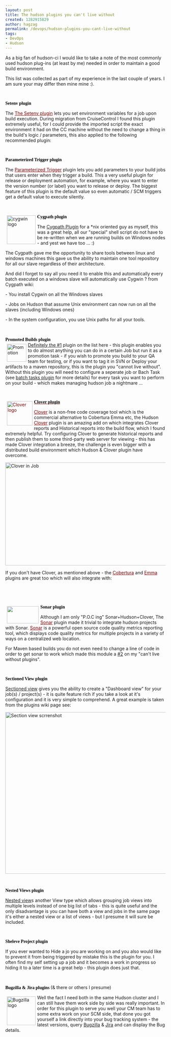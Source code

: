 ```yaml
---
layout: post
title: The hudson plugins you can't live without
created: 1282915829
author: hagzag
permalink: /devops/hudson-plugins-you-cant-live-without
tags:
- DevOps
- Hudson
---
```

<p>As a big fan of hudson-ci I would like to take a note of the most commonly used hudson plug-ins (at least by me) needed in order to maintain a good build environment.</p>
<p>This list was collected as part of my experience in the last couple of years. I am sure your may differ then mine mine :).</p>
<p>&nbsp;</p>
<p><span style="font-size: 14px; font-weight: bold; color: rgb(0, 0, 0); font-style: normal; font-family: Georgia;" class="subTitle">Setenv plugin</span></p>
<p>The <a style="color: rgb(128, 0, 0); text-decoration: underline; font-weight: normal;" href="http://wiki.hudson-ci.org/display/HUDSON/Setenv+Plugin">The Setenv plugin</a>  lets you set environment variables for a job upon build execution. During migration from CruiseControl I found this plugin extremely useful, for I could provide the imported script the exact environment it had on the CC machine without the need to change a thing in the build's logic / parameters, this also applied to the following recommended plugin:</p>
<p>&nbsp;</p>
<p><span style="font-size: 14px; font-weight: bold; color: rgb(0, 0, 0); font-style: normal; font-family: Georgia;" class="subTitle">Parameterized Trigger plugin</span></p>
<p>The <a style="color: rgb(128, 0, 0); text-decoration: underline; font-weight: normal;" href="http://wiki.hudson-ci.org/display/HUDSON/Parameterized+Trigger+Plugin">Parameterized Trigger</a>  plugin lets you add parameters to your build jobs that users enter when  they trigger a build. This a very useful plugin for release or deployment  automation, for example, where you want to enter the version number (or  label) you want to release or deploy. The biggest feature of this plugin is the default value so even automatic / SCM triggers get a default value to execute silently.</p>
<p>&nbsp;</p>
<p><img hspace="5" height="90" width="90" vspace="5" border="0" align="left" alt="cygwin logo" src="/files/upload/1/small_cygwin-logo.jpg" /><span style="font-size: 14px; font-weight: bold; color: rgb(0, 0, 0); font-style: normal; font-family: Georgia;" class="subTitle">Cygpath plugin</span><strong><br />
</strong></p>
<p>The <a href="http://wiki.hudson-ci.org/display/HUDSON/Cygpath+Plugin">Cygpath Plugin</a> <span class="smalltext">for a *nix oriented guy as myself, this was a great help, all our &quot;special&quot; shell script do not have to be re-written when we are running builds on Windows nodes - and yest we have too ... :)</span></p>
<p><span class="smalltext">The Cygpath gave me the </span><span class="smalltext">opportunity</span><span class="smalltext"> to share tools between linux and windows machines this gave us the ability to maintain one tool repository for all our slave regardless of </span><span class="smalltext">their</span><span class="smalltext"> architecture.</span></p>
<p>And did I forget to say all you need it to enable this and automatically every batch executed on a windows slave will automatically use Cygwin ? from Cygpath wiki:</p>
<p>- You install Cygwin on all the Windows slaves</p>
<p>- Jobs on Hudson that assume Unix environment can now run on all the slaves (including Windows ones)</p>
<p>- In the system configuration, you use Unix paths for all your tools.</p>
<p>&nbsp;</p>
<p><span style="font-size: 14px; font-weight: bold; color: rgb(0, 0, 0); font-style: normal; font-family: Georgia;" class="subTitle">Promoted Builds plugin</span><a href="http://wiki.hudson-ci.org/display/HUDSON/Promoted+Builds+Plugin"><strong><br />
</strong><img hspace="5" height="56" width="61" vspace="5" border="0" align="left" src="/files/upload/1/promotion.png" alt="Promotion" /></a><a href="http://wiki.hudson-ci.org/display/HUDSON/Promoted+Builds+Plugin">Definitely</a><a href="http://wiki.hudson-ci.org/display/HUDSON/Promoted+Builds+Plugin"> the </a><a href="http://search.twitter.com/search?q=%231">#1</a> plugin on the list here - this plugin enables you to do almost anything you can do in a certain Job but run it as a promotion task - if you wish to promote you build to your QA team for testing, or if you want to tag it in SVN or Deploy your artifacts to a maven repository, this is the plugin you &quot;cannot live without&quot;. Without this plugin you will need to configure a seperate job or Bach Task (see <a href="http://wiki.hudson-ci.org/display/HUDSON/Batch+Task+Plugin">batch tasks plugin</a> for more details) for every task you want to perform on your build - which makes managing hudson job a nightmare ...</p>
<p><span style="font-size: 14px; font-weight: bold; color: rgb(0, 0, 0); font-style: normal; font-family: Georgia;" class="subTitle"><br />
</span></p>
<p><a style="color: rgb(128, 0, 0); text-decoration: underline; font-weight: normal;" href="http://www.atlassian.com/software/clover/"><img hspace="5" height="76" width="80" vspace="5" border="0" align="left" src="/files/upload/1/logo-clover.png" alt="Clover logo" /><span style="font-size: 14px; font-weight: bold; color: rgb(0, 0, 0); font-style: normal; font-family: Georgia;" class="subTitle">Clover plugin</span></a></p>
<p><a style="color: rgb(128, 0, 0); text-decoration: underline; font-weight: normal;" href="http://www.atlassian.com/software/clover/">Clover</a> is a non-free code coverage tool which is the commercial alternative to Cobertura Emma etc, the Hudson <a style="color: rgb(128, 0, 0); text-decoration: underline; font-weight: normal;" href="http://wiki.hudson-ci.org/display/HUDSON/Clover+Plugin">Clover</a>  plugin is an amazing add on which integrates Clover reports and Historical reports into the build flow, which I found extremely helpful. Try configuring Clover to generate historical reports and then publish them to some third-party web server for viewing - this has made Clover integration a breeze, the challenge is even bigger with a distributed build environment which Hudson &amp;&nbsp;Clover plugin have overcome.</p>
<p><img height="323" width="580" src="/files/upload/1/CloverSS.jpg" alt="Clover in Job" /></p>
<p>If you don't have Clover, as mentioned above - the <a style="color: rgb(128, 0, 0); text-decoration: underline; font-weight: normal;" href="http://wiki.hudson-ci.org/display/HUDSON/Cobertura+Plugin">Cobertura</a> and <a style="color: rgb(128, 0, 0); text-decoration: underline; font-weight: normal;" href="http://wiki.hudson-ci.org/display/HUDSON/Emma+Plugin">Emma</a> plugins are great too which will also integrate with:</p>
<p>&nbsp;</p>
<p><span style="font-size: 14px; font-weight: bold; color: rgb(0, 0, 0); font-style: normal; font-family: Georgia;" class="subTitle"><br />
</span></p>
<p><img hspace="5" height="54" width="100" vspace="5" border="0" align="left" src="/files/upload/1/sonar_0.png" alt="" /><span style="font-size: 14px; font-weight: bold; color: rgb(0, 0, 0); font-style: normal; font-family: Georgia;" class="subTitle">Sonar plugin</span></p>
<p>Although I am only &quot;P.O.C ing&quot; Sonar+Hudson+Clover, The <a style="color: rgb(128, 0, 0); text-decoration: underline; font-weight: normal;" href="http://wiki.hudson-ci.org/display/HUDSON/Sonar+plugin">Sonar</a> plugin made it trivial to integrate hudson projects with Sonar. <a style="color: rgb(128, 0, 0); text-decoration: underline; font-weight: normal;" href="http://sonar.codehaus.org/">Sonar</a>  is a powerful open source code quality metrics reporting tool, which  displays code quality metrics for multiple projects in a variety of ways  on a centralized web location.</p>
<p>For Maven based builds you do not even need to change a line of code in order to get sonar to work which made this module a <a href="http://search.twitter.com/search?q=%232">#2</a> on my &quot;can't live without plugins&quot;.</p>
<p>&nbsp;</p>
<p><span class="subTitle" style="font-size: 14px; font-weight: bold; color: rgb(0, 0, 0); font-style: normal; font-family: Georgia;">Sectioned View plugin</span><a style="color: rgb(128, 0, 0); text-decoration: underline; font-weight: normal;" href="http://wiki.hudson-ci.org/display/HUDSON/Setenv+Plugin"><span style="font-size: 14px; font-weight: bold; color: rgb(0, 0, 0); font-style: normal; font-family: Georgia;" class="subTitle"> <br />
</span></a></p>
<p><a href="http://wiki.hudson-ci.org/display/HUDSON/Sectioned+View+Plugin">Sectioned view</a> gives you the ability to create a &quot;Dashboard view&quot; for your job(s) / project(s) - it is quite feature rich if you take a look at it's configuration and it is very simple to comprehend. A great example is taken from the plugins wiki page see:</p>
<p><img height="507" width="580" border="0" src="/files/upload/1/sectioned.png" alt="Section view scrrenshot" /></p>
<p>&nbsp;</p>
<p><span style="font-size: 14px; font-weight: bold; color: rgb(0, 0, 0); font-style: normal; font-family: Georgia;" class="subTitle">Nested Views plugin<br />
</span></p>
<p><a href="http://wiki.hudson-ci.org/display/HUDSON/Nested+View+Plugin">Nested view</a>s another View type which allows grouping job views into multiple levels instead of one big list of tabs - this is quite useful and the only disadvantage is you can have both a view and jobs in the same page it's either a nested view or a list of views - but I presume it will sure be included.</p>
<p>&nbsp;</p>
<p><span style="font-size: 14px; font-weight: bold; color: rgb(0, 0, 0); font-style: normal; font-family: Georgia;" class="subTitle">Sheleve Project plugin</span></p>
<p><span id="title-text">If you ever wanted to Hide a jo you are working on and you also would like to prevent it from being triggered by mistake this is the plugin for you. I often find my self setting up a job and it becomes a work in progress so hiding it to a later time is a great help - this plugin does just that.<br />
</span></p>
<p>&nbsp;</p>
<p><span style="font-size: 14px; font-weight: bold; color: rgb(0, 0, 0); font-style: normal; font-family: Georgia;" class="subTitle">Bugzilla &amp; Jira plugins </span>(&amp;&nbsp;there or others I presume)</p>
<p><img hspace="5" height="90" width="90" vspace="5" border="0" align="left" alt="Bugzilla logo" src="/files/upload/1/bugzilla.png" />Well the fact I need both in the same Hudson cluster and I can still have them work side by side was really important. In order for this plugin to serve you well your CM team has to some extra work on your SCM side, that done you got yourself a link directly into your bug tracking system - the latest versions, query <a href="http://wiki.hudson-ci.org/display/HUDSON/Bugzilla+Plugin">Bugzilla</a> &amp; <a href="http://wiki.hudson-ci.org/display/HUDSON/JIRA+Plugin">Jira</a> and can display the Bug details.</p>
<p>&nbsp;</p>
<p>&nbsp;</p>
